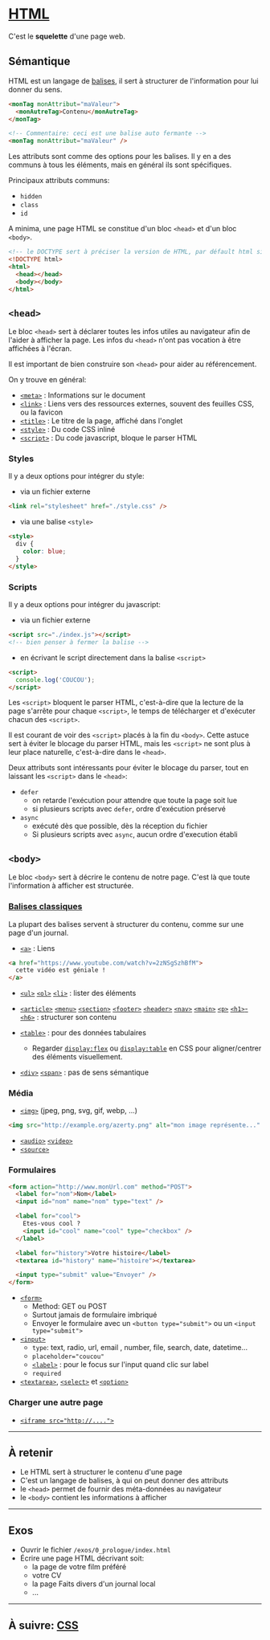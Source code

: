 # [HTML](https://developer.mozilla.org/fr/docs/Web/html)

C'est le **squelette** d'une page web.

## Sémantique

HTML est un langage de [balises](https://developer.mozilla.org/fr/docs/Web/Guide/HTML/HTML5/Liste_des_%C3%A9l%C3%A9ments_HTML5), il sert à structurer de l'information pour lui donner du sens.

```html
<monTag monAttribut="maValeur">
  <monAutreTag>Contenu</monAutreTag>
</monTag>

<!-- Commentaire: ceci est une balise auto fermante -->
<monTag monAttribut="maValeur" />
```

Les attributs sont comme des options pour les balises. Il y en a des communs à tous les éléments, mais en général ils sont spécifiques.

Principaux attributs communs:

- `hidden`
- `class`
- `id`

A minima, une page HTML se constitue d'un bloc `<head>` et d'un bloc `<body>`.

```html
<!-- le DOCTYPE sert à préciser la version de HTML, par défault html signifie HTML5 -->
<!DOCTYPE html>
<html>
  <head></head>
  <body></body>
</html>
```

## `<head>`

Le bloc `<head>` sert à déclarer toutes les infos utiles au navigateur afin de l'aider à afficher la page. Les infos du `<head>` n'ont pas vocation à être affichées à l'écran.

Il est important de bien construire son `<head>` pour aider au référencement.

On y trouve en général:

- [`<meta>`](https://developer.mozilla.org/fr/docs/Web/HTML/Element/meta) : Informations sur le document
- [`<link>`](https://developer.mozilla.org/fr/docs/Web/HTML/Element/link) : Liens vers des ressources externes, souvent des feuilles CSS, ou la favicon
- [`<title>`](https://developer.mozilla.org/fr/docs/Web/HTML/Element/title) : Le titre de la page, affiché dans l'onglet
- [`<style>`](https://developer.mozilla.org/fr/docs/Web/HTML/Element/style) : Du code CSS inliné
- [`<script>`](https://developer.mozilla.org/fr/docs/Web/HTML/Element/script) : Du code javascript, bloque le parser HTML

### Styles

Il y a deux options pour intégrer du style:

- via un fichier externe

```html
<link rel="stylesheet" href="./style.css" />
```

- via une balise `<style>`

```html
<style>
  div {
    color: blue;
  }
</style>
```

### Scripts

Il y a deux options pour intégrer du javascript:

- via un fichier externe

```html
<script src="./index.js"></script>
<!-- bien penser à fermer la balise -->
```

- en écrivant le script directement dans la balise `<script>`

```html
<script>
  console.log('COUCOU');
</script>
```

Les `<script>` bloquent le parser HTML, c'est-à-dire que la lecture de la page s'arrête pour chaque `<script>`, le temps de télécharger et d'exécuter chacun des `<script>`.

Il est courant de voir des `<script>` placés à la fin du `<body>`. Cette astuce sert à éviter le blocage du parser HTML, mais les `<script>` ne sont plus à leur place naturelle, c'est-à-dire dans le `<head>`.

Deux attributs sont intéressants pour éviter le blocage du parser, tout en laissant les `<script>` dans le `<head>`:

- `defer`
  - on retarde l'exécution pour attendre que toute la page soit lue
  - si plusieurs scripts avec `defer`, ordre d'exécution préservé
- `async`
  - exécuté dès que possible, dès la réception du fichier
  - Si plusieurs scripts avec `async`, aucun ordre d'execution établi

## `<body>`

Le bloc `<body>` sert à décrire le contenu de notre page. C'est là que toute l'information à afficher est structurée.

### [Balises classiques](https://developer.mozilla.org/fr/docs/Web/HTML/Element)

La plupart des balises servent à structurer du contenu, comme sur une page d'un journal.

- [`<a>`](https://developer.mozilla.org/fr/docs/Web/HTML/Element/a) : Liens

```html
<a href="https://www.youtube.com/watch?v=2zNSgSzhBfM">
  cette vidéo est géniale !
</a>
```

- [`<ul>`](https://developer.mozilla.org/fr/docs/Web/HTML/Element/ul) [`<ol>`](https://developer.mozilla.org/fr/docs/Web/HTML/Element/ol) [`<li>`](https://developer.mozilla.org/fr/docs/Web/HTML/Element/li) : lister des éléments

- [`<article>`](https://developer.mozilla.org/fr/docs/Web/HTML/Element/article) [`<menu>`](https://developer.mozilla.org/fr/docs/Web/HTML/Element/menu) [`<section>`](https://developer.mozilla.org/fr/docs/Web/HTML/Element/section) [`<footer>`](https://developer.mozilla.org/fr/docs/Web/HTML/Element/footer) [`<header>`](https://developer.mozilla.org/fr/docs/Web/HTML/Element/ul) [`<nav>`](https://developer.mozilla.org/fr/docs/Web/HTML/Element/nav) [`<main>`](https://developer.mozilla.org/fr/docs/Web/HTML/Element/main) [`<p>`](https://developer.mozilla.org/fr/docs/Web/HTML/Element/p) [`<h1>`-`<h6>`](https://developer.mozilla.org/fr/docs/Web/HTML/Element/Heading_Elements) : structurer son contenu

- [`<table>`](https://developer.mozilla.org/fr/docs/Web/HTML/Element/table) : pour des données tabulaires

  - Regarder [`display:flex`](https://developer.mozilla.org/en-US/docs/Web/CSS/flex) ou [`display:table`](https://developer.mozilla.org/en-US/docs/Web/CSS/display) en CSS pour aligner/centrer des éléments visuellement.

- [`<div>`](https://developer.mozilla.org/fr/docs/Web/HTML/Element/div) [`<span>`](https://developer.mozilla.org/fr/docs/Web/HTML/Element/span) : pas de sens sémantique

### Média

- [`<img>`](https://developer.mozilla.org/fr/docs/Web/HTML/Element/img) (jpeg, png, svg, gif, webp, ...)

```html
<img src="http://example.org/azerty.png" alt="mon image représente..." />
```

- [`<audio>`](https://developer.mozilla.org/fr/docs/Web/HTML/Element/audio) [`<video>`](https://developer.mozilla.org/fr/docs/Web/HTML/Element/video)
- [`<source>`](https://developer.mozilla.org/fr/docs/Web/HTML/Element/source)

### Formulaires

```html
<form action="http://www.monUrl.com" method="POST">
  <label for="nom">Nom</label>
  <input id="nom" name="nom" type="text" />

  <label for="cool">
    Etes-vous cool ?
    <input id="cool" name="cool" type="checkbox" />
  </label>

  <label for="history">Votre histoire</label>
  <textarea id="history" name="histoire"></textarea>

  <input type="submit" value="Envoyer" />
</form>
```

- [`<form>`](https://developer.mozilla.org/fr/docs/Web/HTML/Element/form)
  - Method: GET ou POST
  - Surtout jamais de formulaire imbriqué
  - Envoyer le formulaire avec un `<button type="submit">` ou un `<input type="submit">`
- [`<input>`](https://developer.mozilla.org/fr/docs/Web/HTML/Element/input)
  - `type`: text, radio, url, email , number, file, search, date, datetime...
  - `placeholder="coucou"`
  - [`<label>`](https://developer.mozilla.org/en-US/docs/Web/HTML/Element/label) : pour le focus sur l'input quand clic sur label
  - `required`
- [`<textarea>`](https://developer.mozilla.org/fr/docs/Web/HTML/Element/textarea), [`<select>`](https://developer.mozilla.org/fr/docs/Web/HTML/Element/textarea) et [`<option>`](https://developer.mozilla.org/fr/docs/Web/HTML/Element/option)

### Charger une autre page

- [`<iframe src="http://....">`](https://developer.mozilla.org/en-US/docs/Web/HTML/Element/iframe)

---

## À retenir

- Le HTML sert à structurer le contenu d'une page
- C'est un langage de balises, à qui on peut donner des attributs
- le `<head>` permet de fournir des méta-données au navigateur
- le `<body>` contient les informations à afficher

---

## Exos

- Ouvrir le fichier `/exos/0_prologue/index.html`
- Écrire une page HTML décrivant soit:
  - la page de votre film préféré
  - votre CV
  - la page Faits divers d'un journal local
  - ...

---

## À suivre: [CSS](./0-2_css.md)
